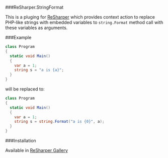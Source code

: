 ###ReSharper.StringFormat

This is a pluging for [ReSharper](http://jetbrains.com/resharper) which provides context action to replace PHP-like strings with embedded variables to `string.Format` method call with these variables as arguments.

###Example

```csharp
class Program
{
  static void Main()
  {
    var a = 1;
    string s = "a is {a}";
  }
} 
```
will be replaced to:
```csharp
class Program
{
  static void Main()
  {
    var a = 1;
    string s = string.Format("a is {0}", a);
  }
} 
```

###Installation

Available in [ReSharper Gallery](http://resharper-plugins.jetbrains.com/packages/ReSharper.StringFormat/)
